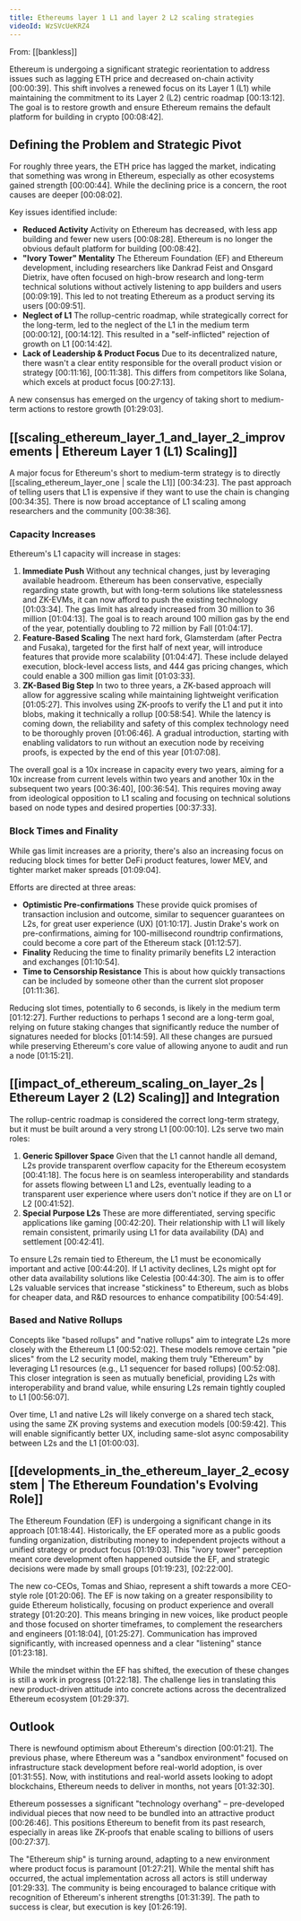 ```yaml
---
title: Ethereums layer 1 L1 and layer 2 L2 scaling strategies
videoId: WzSVcUeKRZ4
---
```


From: [[bankless]] <br/> 

Ethereum is undergoing a significant strategic reorientation to address issues such as lagging ETH price and decreased on-chain activity <a class="yt-timestamp" data-t="00:00:39">[00:00:39]</a>. This shift involves a renewed focus on its Layer 1 (L1) while maintaining the commitment to its Layer 2 (L2) centric roadmap <a class="yt-timestamp" data-t="00:13:12">[00:13:12]</a>. The goal is to restore growth and ensure Ethereum remains the default platform for building in crypto <a class="yt-timestamp" data-t="00:08:42">[00:08:42]</a>.

## Defining the Problem and Strategic Pivot
For roughly three years, the ETH price has lagged the market, indicating that something was wrong in Ethereum, especially as other ecosystems gained strength <a class="yt-timestamp" data-t="00:00:44">[00:00:44]</a>. While the declining price is a concern, the root causes are deeper <a class="yt-timestamp" data-t="00:08:02">[00:08:02]</a>.

Key issues identified include:
*   **Reduced Activity** Activity on Ethereum has decreased, with less app building and fewer new users <a class="yt-timestamp" data-t="00:08:28">[00:08:28]</a>. Ethereum is no longer the obvious default platform for building <a class="yt-timestamp" data-t="00:08:42">[00:08:42]</a>.
*   **"Ivory Tower" Mentality** The Ethereum Foundation (EF) and Ethereum development, including researchers like Dankrad Feist and Onsgard Dietrix, have often focused on high-brow research and long-term technical solutions without actively listening to app builders and users <a class="yt-timestamp" data-t="00:09:19">[00:09:19]</a>. This led to not treating Ethereum as a product serving its users <a class="yt-timestamp" data-t="00:09:51">[00:09:51]</a>.
*   **Neglect of L1** The rollup-centric roadmap, while strategically correct for the long-term, led to the neglect of the L1 in the medium term <a class="yt-timestamp" data-t="00:00:12">[00:00:12]</a>, <a class="yt-timestamp" data-t="00:14:12">[00:14:12]</a>. This resulted in a "self-inflicted" rejection of growth on L1 <a class="yt-timestamp" data-t="00:14:42">[00:14:42]</a>.
*   **Lack of Leadership & Product Focus** Due to its decentralized nature, there wasn't a clear entity responsible for the overall product vision or strategy <a class="yt-timestamp" data-t="00:11:16">[00:11:16]</a>, <a class="yt-timestamp" data-t="00:11:38">[00:11:38]</a>. This differs from competitors like Solana, which excels at product focus <a class="yt-timestamp" data-t="00:27:13">[00:27:13]</a>.

A new consensus has emerged on the urgency of taking short to medium-term actions to restore growth <a class="yt-timestamp" data-t="01:29:03">[01:29:03]</a>.

## [[scaling_ethereum_layer_1_and_layer_2_improvements | Ethereum Layer 1 (L1) Scaling]]
A major focus for Ethereum's short to medium-term strategy is to directly [[scaling_ethereum_layer_one | scale the L1]] <a class="yt-timestamp" data-t="00:34:23">[00:34:23]</a>. The past approach of telling users that L1 is expensive if they want to use the chain is changing <a class="yt-timestamp" data-t="00:34:35">[00:34:35]</a>. There is now broad acceptance of L1 scaling among researchers and the community <a class="yt-timestamp" data-t="00:38:36">[00:38:36]</a>.

### Capacity Increases
Ethereum's L1 capacity will increase in stages:
1.  **Immediate Push** Without any technical changes, just by leveraging available headroom. Ethereum has been conservative, especially regarding state growth, but with long-term solutions like statelessness and ZK-EVMs, it can now afford to push the existing technology <a class="yt-timestamp" data-t="01:03:34">[01:03:34]</a>. The gas limit has already increased from 30 million to 36 million <a class="yt-timestamp" data-t="01:04:13">[01:04:13]</a>. The goal is to reach around 100 million gas by the end of the year, potentially doubling to 72 million by Fall <a class="yt-timestamp" data-t="01:04:17">[01:04:17]</a>.
2.  **Feature-Based Scaling** The next hard fork, Glamsterdam (after Pectra and Fusaka), targeted for the first half of next year, will introduce features that provide more scalability <a class="yt-timestamp" data-t="01:04:47">[01:04:47]</a>. These include delayed execution, block-level access lists, and 444 gas pricing changes, which could enable a 300 million gas limit <a class="yt-timestamp" data-t="01:03:33">[01:03:33]</a>.
3.  **ZK-Based Big Step** In two to three years, a ZK-based approach will allow for aggressive scaling while maintaining lightweight verification <a class="yt-timestamp" data-t="01:05:27">[01:05:27]</a>. This involves using ZK-proofs to verify the L1 and put it into blobs, making it technically a rollup <a class="yt-timestamp" data-t="00:58:54">[00:58:54]</a>. While the latency is coming down, the reliability and safety of this complex technology need to be thoroughly proven <a class="yt-timestamp" data-t="01:06:46">[01:06:46]</a>. A gradual introduction, starting with enabling validators to run without an execution node by receiving proofs, is expected by the end of this year <a class="yt-timestamp" data-t="01:07:08">[01:07:08]</a>.

The overall goal is a 10x increase in capacity every two years, aiming for a 10x increase from current levels within two years and another 10x in the subsequent two years <a class="yt-timestamp" data-t="00:36:40">[00:36:40]</a>, <a class="yt-timestamp" data-t="00:36:54">[00:36:54]</a>. This requires moving away from ideological opposition to L1 scaling and focusing on technical solutions based on node types and desired properties <a class="yt-timestamp" data-t="00:37:33">[00:37:33]</a>.

### Block Times and Finality
While gas limit increases are a priority, there's also an increasing focus on reducing block times for better DeFi product features, lower MEV, and tighter market maker spreads <a class="yt-timestamp" data-t="01:09:04">[01:09:04]</a>.

Efforts are directed at three areas:
*   **Optimistic Pre-confirmations** These provide quick promises of transaction inclusion and outcome, similar to sequencer guarantees on L2s, for great user experience (UX) <a class="yt-timestamp" data-t="01:10:17">[01:10:17]</a>. Justin Drake's work on pre-confirmations, aiming for 100-millisecond roundtrip confirmations, could become a core part of the Ethereum stack <a class="yt-timestamp" data-t="01:12:57">[01:12:57]</a>.
*   **Finality** Reducing the time to finality primarily benefits L2 interaction and exchanges <a class="yt-timestamp" data-t="01:10:54">[01:10:54]</a>.
*   **Time to Censorship Resistance** This is about how quickly transactions can be included by someone other than the current slot proposer <a class="yt-timestamp" data-t="01:11:36">[01:11:36]</a>.

Reducing slot times, potentially to 6 seconds, is likely in the medium term <a class="yt-timestamp" data-t="01:12:27">[01:12:27]</a>. Further reductions to perhaps 1 second are a long-term goal, relying on future staking changes that significantly reduce the number of signatures needed for blocks <a class="yt-timestamp" data-t="01:14:59">[01:14:59]</a>. All these changes are pursued while preserving Ethereum's core value of allowing anyone to audit and run a node <a class="yt-timestamp" data-t="01:15:21">[01:15:21]</a>.

## [[impact_of_ethereum_scaling_on_layer_2s | Ethereum Layer 2 (L2) Scaling]] and Integration
The rollup-centric roadmap is considered the correct long-term strategy, but it must be built around a very strong L1 <a class="yt-timestamp" data-t="00:00:10">[00:00:10]</a>. L2s serve two main roles:
1.  **Generic Spillover Space** Given that the L1 cannot handle all demand, L2s provide transparent overflow capacity for the Ethereum ecosystem <a class="yt-timestamp" data-t="00:41:18">[00:41:18]</a>. The focus here is on seamless interoperability and standards for assets flowing between L1 and L2s, eventually leading to a transparent user experience where users don't notice if they are on L1 or L2 <a class="yt-timestamp" data-t="00:41:52">[00:41:52]</a>.
2.  **Special Purpose L2s** These are more differentiated, serving specific applications like gaming <a class="yt-timestamp" data-t="00:42:20">[00:42:20]</a>. Their relationship with L1 will likely remain consistent, primarily using L1 for data availability (DA) and settlement <a class="yt-timestamp" data-t="00:42:41">[00:42:41]</a>.

To ensure L2s remain tied to Ethereum, the L1 must be economically important and active <a class="yt-timestamp" data-t="00:44:20">[00:44:20]</a>. If L1 activity declines, L2s might opt for other data availability solutions like Celestia <a class="yt-timestamp" data-t="00:44:30">[00:44:30]</a>. The aim is to offer L2s valuable services that increase "stickiness" to Ethereum, such as blobs for cheaper data, and R&D resources to enhance compatibility <a class="yt-timestamp" data-t="00:54:49">[00:54:49]</a>.

### Based and Native Rollups
Concepts like "based rollups" and "native rollups" aim to integrate L2s more closely with the Ethereum L1 <a class="yt-timestamp" data-t="00:52:02">[00:52:02]</a>. These models remove certain "pie slices" from the L2 security model, making them truly "Ethereum" by leveraging L1 resources (e.g., L1 sequencer for based rollups) <a class="yt-timestamp" data-t="00:52:08">[00:52:08]</a>. This closer integration is seen as mutually beneficial, providing L2s with interoperability and brand value, while ensuring L2s remain tightly coupled to L1 <a class="yt-timestamp" data-t="00:56:07">[00:56:07]</a>.

Over time, L1 and native L2s will likely converge on a shared tech stack, using the same ZK proving systems and execution models <a class="yt-timestamp" data-t="00:59:42">[00:59:42]</a>. This will enable significantly better UX, including same-slot async composability between L2s and the L1 <a class="yt-timestamp" data-t="01:00:03">[01:00:03]</a>.

## [[developments_in_the_ethereum_layer_2_ecosystem | The Ethereum Foundation's Evolving Role]]
The Ethereum Foundation (EF) is undergoing a significant change in its approach <a class="yt-timestamp" data-t="01:18:44">[01:18:44]</a>. Historically, the EF operated more as a public goods funding organization, distributing money to independent projects without a unified strategy or product focus <a class="yt-timestamp" data-t="01:19:03">[01:19:03]</a>. This "ivory tower" perception meant core development often happened outside the EF, and strategic decisions were made by small groups <a class="yt-timestamp" data-t="01:19:23">[01:19:23]</a>, <a class="yt-timestamp" data-t="02:22:00">[02:22:00]</a>.

The new co-CEOs, Tomas and Shiao, represent a shift towards a more CEO-style role <a class="yt-timestamp" data-t="01:20:06">[01:20:06]</a>. The EF is now taking on a greater responsibility to guide Ethereum holistically, focusing on product experience and overall strategy <a class="yt-timestamp" data-t="01:20:20">[01:20:20]</a>. This means bringing in new voices, like product people and those focused on shorter timeframes, to complement the researchers and engineers <a class="yt-timestamp" data-t="01:18:04">[01:18:04]</a>, <a class="yt-timestamp" data-t="01:25:27">[01:25:27]</a>. Communication has improved significantly, with increased openness and a clear "listening" stance <a class="yt-timestamp" data-t="01:23:18">[01:23:18]</a>.

While the mindset within the EF has shifted, the execution of these changes is still a work in progress <a class="yt-timestamp" data-t="01:22:18">[01:22:18]</a>. The challenge lies in translating this new product-driven attitude into concrete actions across the decentralized Ethereum ecosystem <a class="yt-timestamp" data-t="01:29:37">[01:29:37]</a>.

## Outlook
There is newfound optimism about Ethereum's direction <a class="yt-timestamp" data-t="00:01:21">[00:01:21]</a>. The previous phase, where Ethereum was a "sandbox environment" focused on infrastructure stack development before real-world adoption, is over <a class="yt-timestamp" data-t="01:31:55">[01:31:55]</a>. Now, with institutions and real-world assets looking to adopt blockchains, Ethereum needs to deliver in months, not years <a class="yt-timestamp" data-t="01:32:30">[01:32:30]</a>.

Ethereum possesses a significant "technology overhang" – pre-developed individual pieces that now need to be bundled into an attractive product <a class="yt-timestamp" data-t="00:26:46">[00:26:46]</a>. This positions Ethereum to benefit from its past research, especially in areas like ZK-proofs that enable scaling to billions of users <a class="yt-timestamp" data-t="00:27:37">[00:27:37]</a>.

The "Ethereum ship" is turning around, adapting to a new environment where product focus is paramount <a class="yt-timestamp" data-t="01:27:21">[01:27:21]</a>. While the mental shift has occurred, the actual implementation across all actors is still underway <a class="yt-timestamp" data-t="01:29:33">[01:29:33]</a>. The community is being encouraged to balance critique with recognition of Ethereum's inherent strengths <a class="yt-timestamp" data-t="01:31:39">[01:31:39]</a>. The path to success is clear, but execution is key <a class="yt-timestamp" data-t="01:26:19">[01:26:19]</a>.
